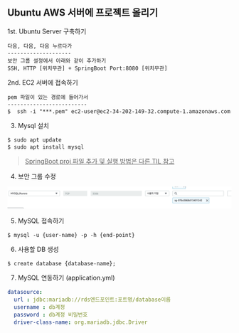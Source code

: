 ## Ubuntu AWS 서버에 프로젝트 올리기

1st. Ubuntu Server 구축하기
```
다음, 다음, 다음 누르다가
--------------------
보안 그룹 설정에서 아래와 같이 추가하기
SSH, HTTP [위치무관] + SpringBoot Port:8080 [위치무관]
```

2nd. EC2 서버에 접속하기
```
pem 파일이 있는 경로에 들어가서
-------------------------
$  ssh -i "***.pem" ec2-user@ec2-34-202-149-32.compute-1.amazonaws.com
```

3. Mysql 설치
```
$ sudo apt update
$ sudo apt install mysql
```

> <ins> SpringBoot proj 파일 추가 및 실행 방법은 다른 TIL 참고 </ins>

4. 보안 그룹 수정

<img src="./../img/security-mysql.png">


5. MySQL 접속하기

```
$ mysql -u {user-name} -p -h {end-point}
```

6. 사용할 DB 생성

```
$ create database {database-name};
```

7. MySQL 연동하기 (application.yml)

```yml
datasource:
  url : jdbc:mariadb://rds엔드포인트:포트명/database이름
  username : db계정
  password : db계정 비밀번호
  driver-class-name: org.mariadb.jdbc.Driver
```